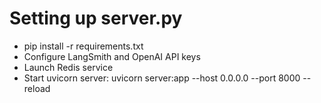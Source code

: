 # Setting up server.py
- pip install -r requirements.txt
- Configure LangSmith and OpenAI API keys
- Launch Redis service
- Start uvicorn server: uvicorn server:app --host 0.0.0.0 --port 8000 --reload